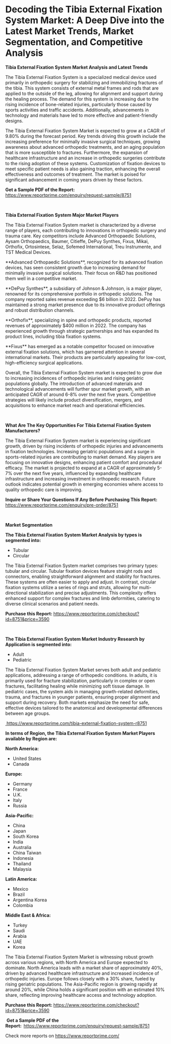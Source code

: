 <p><h1>Decoding the Tibia External Fixation System Market: A Deep Dive into the Latest Market Trends, Market Segmentation, and Competitive Analysis</h1></p><p><strong>Tibia External Fixation System Market Analysis and Latest Trends</strong></p>
<p><p>The Tibia External Fixation System is a specialized medical device used primarily in orthopedic surgery for stabilizing and immobilizing fractures of the tibia. This system consists of external metal frames and rods that are applied to the outside of the leg, allowing for alignment and support during the healing process. The demand for this system is increasing due to the rising incidence of bone-related injuries, particularly those caused by sports activities and traffic accidents. Additionally, advancements in technology and materials have led to more effective and patient-friendly designs.</p><p>The Tibia External Fixation System Market is expected to grow at a CAGR of 9.80% during the forecast period. Key trends driving this growth include the increasing preference for minimally invasive surgical techniques, growing awareness about advanced orthopedic treatments, and an aging population that is more susceptible to fractures. Furthermore, the expansion of healthcare infrastructure and an increase in orthopedic surgeries contribute to the rising adoption of these systems. Customization of fixation devices to meet specific patient needs is also gaining traction, enhancing the overall effectiveness and outcomes of treatment. The market is poised for significant advancement in coming years driven by these factors.</p></p>
<p><strong>Get a Sample PDF of the Report:&nbsp;</strong> <a href="https://www.reportprime.com/enquiry/request-sample/8751?utm_campaign=2299&utm_medium=2&utm_source=Github&utm_content=ia&utm_term=20032025&utm_id=tibia-external-fixation-system">https://www.reportprime.com/enquiry/request-sample/8751</a></p>
<p>&nbsp;</p>
<p><strong>Tibia External Fixation System Major Market Players</strong></p>
<p><p>The Tibia External Fixation System market is characterized by a diverse range of players, each contributing to innovations in orthopedic surgery and trauma care. Key competitors include Advanced Orthopaedic Solutions, Aysam Orthopaedics, Baumer, Citieffe, DePuy Synthes, Fixus, Mikai, Orthofix, Ortosintese, Selaz, Sofemed International, Treu Instrumente, and TST Medical Devices.</p><p>**Advanced Orthopaedic Solutions**, recognized for its advanced fixation devices, has seen consistent growth due to increasing demand for minimally invasive surgical solutions. Their focus on R&D has positioned them well in a competitive market.</p><p>**DePuy Synthes**, a subsidiary of Johnson & Johnson, is a major player, renowned for its comprehensive portfolio in orthopedic solutions. The company reported sales revenue exceeding $6 billion in 2022. DePuy has maintained a strong market presence due to its innovative product offerings and robust distribution channels.</p><p>**Orthofix**, specializing in spine and orthopedic products, reported revenues of approximately $400 million in 2022. The company has experienced growth through strategic partnerships and has expanded its product lines, including tibia fixation systems.</p><p>**Fixus** has emerged as a notable competitor focused on innovative external fixation solutions, which has garnered attention in several international markets. Their products are particularly appealing for low-cost, high-efficiency surgical applications.</p><p>Overall, the Tibia External Fixation System market is expected to grow due to increasing incidences of orthopedic injuries and rising geriatric populations globally. The introduction of advanced materials and technological advancements will further spur market growth, with an anticipated CAGR of around 6-8% over the next five years. Competitive strategies will likely include product diversification, mergers, and acquisitions to enhance market reach and operational efficiencies.</p></p>
<p>&nbsp;</p>
<p><strong>What Are The Key Opportunities For Tibia External Fixation System Manufacturers?</strong></p>
<p><p>The Tibia External Fixation System market is experiencing significant growth, driven by rising incidents of orthopedic injuries and advancements in fixation technologies. Increasing geriatric populations and a surge in sports-related injuries are contributing to market demand. Key players are focusing on innovative designs, enhancing patient comfort and procedural efficacy. The market is projected to expand at a CAGR of approximately 5-7% over the next five years, influenced by expanding healthcare infrastructure and increasing investment in orthopedic research. Future outlook indicates potential growth in emerging economies where access to quality orthopedic care is improving.</p></p>
<p><strong>Inquire or Share Your Questions If Any Before Purchasing This Report:</strong> <a href="https://www.reportprime.com/enquiry/pre-order/8751?utm_campaign=2299&utm_medium=2&utm_source=Github&utm_content=ia&utm_term=20032025&utm_id=tibia-external-fixation-system">https://www.reportprime.com/enquiry/pre-order/8751</a></p>
<p>&nbsp;</p>
<p><strong>Market Segmentation</strong></p>
<p><strong>The Tibia External Fixation System Market Analysis by types is segmented into:</strong></p>
<p><ul><li>Tubular</li><li>Circular</li></ul></p>
<p><p>The Tibia External Fixation System market comprises two primary types: tubular and circular. Tubular fixation devices feature straight rods and connectors, enabling straightforward alignment and stability for fractures. These systems are often easier to apply and adjust. In contrast, circular fixation systems utilize a series of rings and struts, allowing for multi-directional stabilization and precise adjustments. This complexity offers enhanced support for complex fractures and limb deformities, catering to diverse clinical scenarios and patient needs.</p></p>
<p><strong>Purchase this Report:&nbsp;</strong><a href="https://www.reportprime.com/checkout?id=8751&price=3590&utm_campaign=2299&utm_medium=2&utm_source=Github&utm_content=ia&utm_term=20032025&utm_id=tibia-external-fixation-system">https://www.reportprime.com/checkout?id=8751&price=3590</a></p>
<p>&nbsp;</p>
<p><strong>The Tibia External Fixation System Market Industry Research by Application is segmented into:</strong></p>
<p><ul><li>Adult</li><li>Pediatric</li></ul></p>
<p><p>The Tibia External Fixation System Market serves both adult and pediatric applications, addressing a range of orthopedic conditions. In adults, it is primarily used for fracture stabilization, particularly in complex or open fractures, facilitating healing while minimizing soft tissue damage. In pediatric cases, the system aids in managing growth-related deformities, trauma, and fractures in younger patients, ensuring proper alignment and support during recovery. Both markets emphasize the need for safe, effective devices tailored to the anatomical and developmental differences between age groups.</p></p>
<p><a href="https://www.reportprime.com/tibia-external-fixation-system-r8751?utm_campaign=2299&utm_medium=2&utm_source=Github&utm_content=ia&utm_term=20032025&utm_id=tibia-external-fixation-system">&nbsp;https://www.reportprime.com/tibia-external-fixation-system-r8751</a></p>
<p><strong>In terms of Region, the Tibia External Fixation System Market Players available by Region are:</strong></p>
<p>
    <p> <strong> North America: </strong>
        <ul>
            <li>United States</li>
            <li>Canada</li>
        </ul>
        </p> 
    <p> <strong> Europe: </strong>
        <ul>
            <li>Germany</li>
            <li>France</li>
            <li>U.K.</li>
            <li>Italy</li>
            <li>Russia</li>
        </ul>
        </p> 
    <p> <strong> Asia-Pacific: </strong>
        <ul>
            <li>China</li>
            <li>Japan</li>
            <li>South Korea</li>
            <li>India</li>
            <li>Australia</li>
            <li>China Taiwan</li>
            <li>Indonesia</li>
            <li>Thailand</li>
            <li>Malaysia</li>
        </ul>
        </p> 
    <p> <strong> Latin America: </strong>
        <ul>
            <li>Mexico</li>
            <li>Brazil</li>
            <li>Argentina Korea</li>
            <li>Colombia</li>
        </ul>
        </p> 
    <p> <strong> Middle East & Africa: </strong>
        <ul>
            <li>Turkey</li>
            <li>Saudi</li>
            <li>Arabia</li>
            <li>UAE</li>
            <li>Korea</li>
        </ul>
    </p>
    </p>
<p><p>The Tibia External Fixation System Market is witnessing robust growth across various regions, with North America and Europe expected to dominate. North America leads with a market share of approximately 40%, driven by advanced healthcare infrastructure and increased incidence of orthopedic injuries. Europe follows closely with a 30% share, fueled by rising geriatric populations. The Asia-Pacific region is growing rapidly at around 20%, while China holds a significant position with an estimated 10% share, reflecting improving healthcare access and technology adoption.</p></p>
<p><strong>Purchase this Report: </strong><a href="https://www.reportprime.com/checkout?id=8751&price=3590&utm_campaign=2299&utm_medium=2&utm_source=Github&utm_content=ia&utm_term=20032025&utm_id=tibia-external-fixation-system">https://www.reportprime.com/checkout?id=8751&price=3590</a></p>
<p>&nbsp;<strong>Get a Sample PDF of the Report:&nbsp;&nbsp;</strong><a href="https://www.reportprime.com/enquiry/request-sample/8751?utm_campaign=2299&utm_medium=2&utm_source=Github&utm_content=ia&utm_term=20032025&utm_id=tibia-external-fixation-system">https://www.reportprime.com/enquiry/request-sample/8751</a></p>
<p><strong></strong></p>
<p>Check more reports on <a href="https://www.reportprime.com/?utm_campaign=2299&utm_medium=2&utm_source=Github&utm_content=ia&utm_term=20032025&utm_id=tibia-external-fixation-system">https://www.reportprime.com/</a></p>